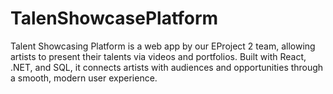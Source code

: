 # TalenShowcasePlatform
Talent Showcasing Platform is a web app by our EProject 2 team, allowing artists to present their talents via videos and portfolios. Built with React, .NET, and SQL, it connects artists with audiences and opportunities through a smooth, modern user experience.
